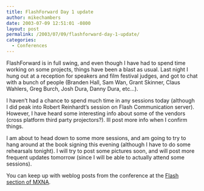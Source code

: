 ```yaml
---
title: FlashForward Day 1 update
author: mikechambers
date: 2003-07-09 12:51:01 -0800
layout: post
permalink: /2003/07/09/flashforward-day-1-update/
categories:
  - Conferences
---
```



FlashForward is in full swing, and even though I have had to spend time working on some projects, things have been a blast as usual. Last night I hung out at a reception for speakers and film festival judges, and got to chat with a bunch of people (Branden Hall, Sam Wan, Grant Skinner, Claus Wahlers, Greg Burch, Josh Dura, Danny Dura, etc...). 

I haven&#8217;t had a chance to spend much time in any sessions today (although I did peak into Robert Reinhardt&#8217;s session on Flash Communication server). However, I have heard some interesting info about some of the vendors (cross platform third party projectors?). Ill post more info when I confirm things.

I am about to head down to some more sessions, and am going to try to hang around at the book signing this evening (although I have to do some rehearsals tonight). I will try to post some pictures soon, and will post more frequent updates tomorrow (since I will be able to actually attend some sessions).

You can keep up with weblog posts from the conference at the [Flash section of MXNA][1].

 [1]: http://www.markme.com/mxna/index.cfm?category=Flash